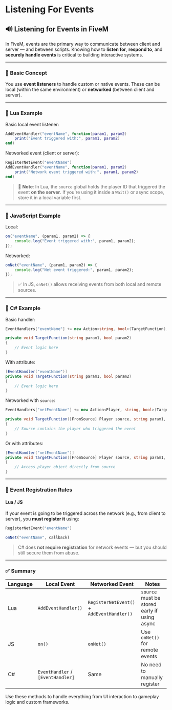 # Listening For Events

## 🔊 Listening for Events in FiveM

In FiveM, events are the primary way to communicate between client and server — and between scripts. Knowing how to **listen for**, **respond to**, and **securely handle events** is critical to building interactive systems.

***

### 🧠 Basic Concept

You use **event listeners** to handle custom or native events. These can be local (within the same environment) or **networked** (between client and server).

***

### 🔂 Lua Example

Basic local event listener:

```lua
AddEventHandler("eventName", function(param1, param2)
    print("Event triggered with:", param1, param2)
end)
```

Networked event (client or server):

```lua
RegisterNetEvent("eventName")
AddEventHandler("eventName", function(param1, param2)
    print("Network event triggered with:", param1, param2)
end)
```

> 🧠 **Note**: In Lua, the `source` global holds the player ID that triggered the event **on the server**. If you're using it inside a `Wait()` or async scope, store it in a local variable first.

***

### 💬 JavaScript Example

Local:

```js
on("eventName", (param1, param2) => {
    console.log("Event triggered with:", param1, param2);
});
```

Networked:

```js
onNet("eventName", (param1, param2) => {
    console.log("Net event triggered:", param1, param2);
});
```

> ✅ In JS, `onNet()` allows receiving events from both local and remote sources.

***

### 🧾 C# Example

Basic handler:

```csharp
EventHandlers["eventName"] += new Action<string, bool>(TargetFunction);

private void TargetFunction(string param1, bool param2)
{
    // Event logic here
}
```

With attribute:

```csharp
[EventHandler("eventName")]
private void TargetFunction(string param1, bool param2)
{
    // Event logic here
}
```

Networked with `source`:

```csharp
EventHandlers["netEventName"] += new Action<Player, string, bool>(TargetFunction);

private void TargetFunction([FromSource] Player source, string param1, bool param2)
{
    // Source contains the player who triggered the event
}
```

Or with attributes:

```csharp
[EventHandler("netEventName")]
private void TargetFunction([FromSource] Player source, string param1, bool param2)
{
    // Access player object directly from source
}
```

***

### 🔐 Event Registration Rules

#### Lua / JS

If your event is going to be triggered across the network (e.g., from client to server), you **must register it** using:

```lua
RegisterNetEvent("eventName")
```

```js
onNet("eventName", callback)
```

> C# does **not require registration** for network events — but you should still secure them from abuse.

***

### ✅ Summary

| Language | Local Event                       | Networked Event                            | Notes                                        |
| -------- | --------------------------------- | ------------------------------------------ | -------------------------------------------- |
| Lua      | `AddEventHandler()`               | `RegisterNetEvent()` + `AddEventHandler()` | `source` must be stored early if using async |
| JS       | `on()`                            | `onNet()`                                  | Use `onNet()` for remote events              |
| C#       | `EventHandler` / `[EventHandler]` | Same                                       | No need to manually register                 |

Use these methods to handle everything from UI interaction to gameplay logic and custom frameworks.
